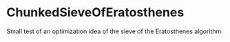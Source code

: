 # ChunkedSieveOfEratosthenes
Small test of an optimization idea of the sieve of the Eratosthenes algorithm.
